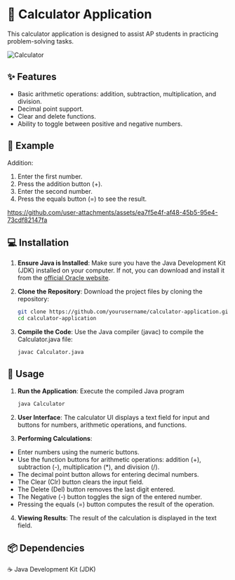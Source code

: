 # 🧮 Calculator Application

This calculator application is designed to assist AP students in practicing problem-solving tasks.

![Calculator](https://github.com/user-attachments/assets/5d189fea-3aed-4052-ad32-003db55dbb58)


## ✨ Features

- Basic arithmetic operations: addition, subtraction, multiplication, and division.
- Decimal point support.
- Clear and delete functions.
- Ability to toggle between positive and negative numbers.


## 🧪 Example

Addition:
1. Enter the first number.
2. Press the addition button (+).
3. Enter the second number.
4. Press the equals button (=) to see the result.

https://github.com/user-attachments/assets/ea7f5e4f-af48-45b5-95e4-73cdf82147fa


## 💻 Installation

1. **Ensure Java is Installed**: Make sure you have the Java Development Kit (JDK) installed on your computer. If not, you can download and install it from the [official Oracle website](https://www.oracle.com/java/technologies/javase-jdk11-downloads.html).
   
2. **Clone the Repository**: Download the project files by cloning the repository:

   ```bash
   git clone https://github.com/yourusername/calculator-application.git
   cd calculator-application
   ```
3. **Compile the Code**: Use the Java compiler (javac) to compile the Calculator.java file:

   ```bash
   javac Calculator.java
   ```

## 🚀 Usage
1. **Run the Application**: Execute the compiled Java program

   ```bash
   java Calculator
   ```
   
2. **User Interface**: The calculator UI displays a text field for input and buttons for numbers, arithmetic operations, and functions.

3. **Performing Calculations**:
   
- Enter numbers using the numeric buttons.
- Use the function buttons for arithmetic operations: addition (+), subtraction (-), multiplication (*), and division (/).
- The decimal point button allows for entering decimal numbers.
- The Clear (Clr) button clears the input field.
- The Delete (Del) button removes the last digit entered.
- The Negative (-) button toggles the sign of the entered number.
- Pressing the equals (=) button computes the result of the operation.
  
4. **Viewing Results**: The result of the calculation is displayed in the text field.


## 📦 Dependencies

☕ Java Development Kit (JDK)
